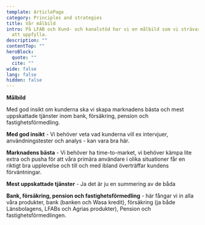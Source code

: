 ```yaml
---
template: ArticlePage
category: Principles and strategies
title: Vår målbild
intro: På LFAB och Kund- och kanalstöd har vi en målbild som vi strävar efter
  att uppfylla.
description: ""
contentTop: ""
heroBlock:
  quote: ""
  cite: ""
wide: false
lang: false
hidden: false
---
```

<div class="Callout"><strong class="Callout__title">Målbild </strong><p class="Callout__text">Med god insikt om kunderna ska vi skapa marknadens bästa och mest uppskattade tjänster inom bank, försäkring, pension och fastighetsförmedling.</p></div>

**Med god insikt** - Vi behöver veta vad kunderna vill ex intervjuer, användningstester och analys - kan vara bra här.

**Marknadens bästa** - Vi behöver ha time-to-market, vi behöver kämpa lite extra och pusha för att våra primära användare i olika situationer får en riktigt bra upplevelse och till och med ibland överträffar kundens förväntningar.

**Mest uppskattade tjänster** - Ja det är ju en summering av de båda

**Bank, försäkring, pension och fastighetsförmedling** - här fångar vi in alla våra produkter, bank (banken och Wasa kredit), försäkring (ja både Länsbolagens, LFABs och Agrias produkter), Pension och fastighetsförmedlingen.